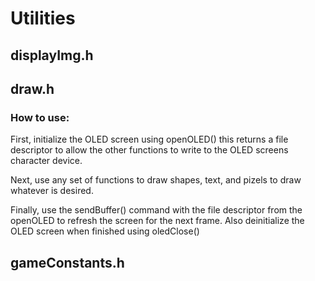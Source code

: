 # Utilities

## displayImg.h

## draw.h

### How to use:

First, initialize the OLED screen using openOLED() this returns a file descriptor to allow the other functions to write to the OLED screens character device.

Next, use any set of functions to draw shapes, text, and pizels to draw whatever is desired.

Finally, use the sendBuffer() command with the file descriptor from the openOLED to refresh the screen for the next frame. Also deinitialize the OLED screen when finished using oledClose()

## gameConstants.h
